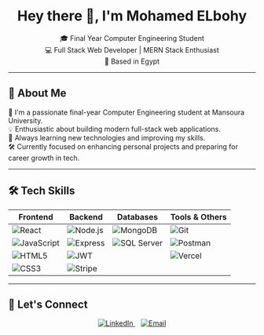 <h1 align="center">Hey there 👋, I'm Mohamed ELbohy</h1>

<p align="center">
🎓 Final Year Computer Engineering Student <br>
💻 Full Stack Web Developer | MERN Stack Enthusiast <br>
📍 Based in Egypt
</p>

---

## 🚀 About Me

🔧 I'm a passionate final-year Computer Engineering student at Mansoura University.  
💡 Enthusiastic about building modern full-stack web applications.  
🧠 Always learning new technologies and improving my skills.  
🛠 Currently focused on enhancing personal projects and preparing for career growth in tech.

---

## 🛠 Tech Skills

| Frontend                    | Backend                     | Databases               | Tools & Others           |
|----------------------------|-----------------------------|-------------------------|-------------------------|
| ![React](https://img.shields.io/badge/-React-61DAFB?logo=react&logoColor=black&style=for-the-badge) | ![Node.js](https://img.shields.io/badge/-Node.js-339933?logo=node.js&logoColor=white&style=for-the-badge) | ![MongoDB](https://img.shields.io/badge/-MongoDB-47A248?logo=mongodb&logoColor=white&style=for-the-badge) | ![Git](https://img.shields.io/badge/-Git-F05032?logo=git&logoColor=white&style=for-the-badge) |
| ![JavaScript](https://img.shields.io/badge/-JavaScript-F7DF1E?logo=javascript&logoColor=black&style=for-the-badge) | ![Express](https://img.shields.io/badge/-Express-000000?logo=express&logoColor=white&style=for-the-badge) | ![SQL Server](https://img.shields.io/badge/-SQL_Server-CC2927?logo=microsoft-sql-server&logoColor=white&style=for-the-badge) | ![Postman](https://img.shields.io/badge/-Postman-FF6C37?logo=postman&logoColor=white&style=for-the-badge) |
| ![HTML5](https://img.shields.io/badge/-HTML5-E34F26?logo=html5&logoColor=white&style=for-the-badge) | ![JWT](https://img.shields.io/badge/-JWT-000000?logo=json-web-tokens&logoColor=white&style=for-the-badge) |                         | ![Vercel](https://img.shields.io/badge/-Vercel-000000?logo=vercel&logoColor=white&style=for-the-badge) |
| ![CSS3](https://img.shields.io/badge/-CSS3-1572B6?logo=css3&logoColor=white&style=for-the-badge) | ![Stripe](https://img.shields.io/badge/-Stripe-008CDD?logo=stripe&logoColor=white&style=for-the-badge) |                         |                         |

---

## 🤝 Let's Connect

<p align="center">
  <a href="https://www.linkedin.com/in/mohammed-elbohy-770368268" target="_blank" rel="noopener noreferrer">
    <img src="https://img.shields.io/badge/LinkedIn-%230077B5.svg?style=for-the-badge&logo=linkedin&logoColor=white" alt="LinkedIn" />
  </a>
  &nbsp;&nbsp;
  <a href="mailto:elbohym33@gmail.com">
    <img src="https://img.shields.io/badge/Email-D14836?style=for-the-badge&logo=gmail&logoColor=white" alt="Email" />
  </a>
</p>

